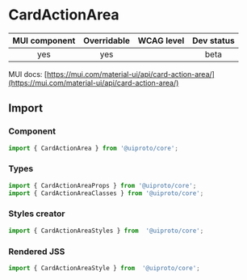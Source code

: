 # CardActionArea

MUI component | Overridable | WCAG level | Dev status
:-----------: | :---------: | :--------: | :------------:
yes | yes | | beta

MUI docs: [https://mui.com/material-ui/api/card-action-area/](https://mui.com/material-ui/api/card-action-area/)

## Import

### Component
```javascript
import { CardActionArea } from '@uiproto/core';
```
### Types
```javascript
import { CardActionAreaProps } from '@uiproto/core';
import { CardActionAreaClasses } from '@uiproto/core';
```

### Styles creator
```javascript
import { CardActionAreaStyles } from  '@uiproto/core';
```

### Rendered JSS
```javascript
import { CardActionAreaStyle } from  '@uiproto/core';
```
